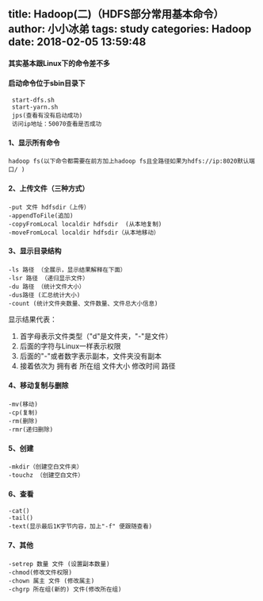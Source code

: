 title: Hadoop(二)（HDFS部分常用基本命令）
author: 小小冰弟
tags: study
categories: Hadoop
date: 2018-02-05 13:59:48
---
#### 其实基本跟Linux下的命令差不多

#### 启动命令位于sbin目录下
     start-dfs.sh
     start-yarn.sh
     jps(查看有没有启动成功)
     访问ip地址：50070查看是否成功

#### 1、显示所有命令
    hadoop fs(以下命令都需要在前方加上hadoop fs且全路径如果为hdfs://ip:8020默认端口/ )

#### 2、上传文件（三种方式）

    -put 文件 hdfsdir（上传）
    -appendToFile(追加)
    -copyFromLocal localdir hdfsdir  (从本地复制)
    -moveFromLocal localdir hdfsdir（从本地移动）


#### 3、显示目录结构
    -ls 路径 （全展示，显示结果解释在下面）
    -lsr 路径 （递归显示文件）
    -du 路径 （统计文件大小）
    -dus路径 (汇总统计大小)
    -count (统计文件夹数量、文件数量、文件总大小信息)
显示结果代表：
1. 首字母表示文件类型（"d"是文件夹，"-"是文件）
2. 后面的字符与Linux一样表示权限
3. 后面的"-"或者数字表示副本，文件夹没有副本
4. 接着依次为 拥有者 所在组 文件大小 修改时间 路径

#### 4、移动复制与删除
    -mv(移动)
    -cp(复制)
    -rm(删除)
    -rmr(递归删除)
    
    
#### 5、创建
    -mkdir（创建空白文件夹）
    -touchz （创建空白文件）
#### 6、查看
    -cat()
    -tail()
    -text(显示最后1K字节内容，加上"-f" 便跟随查看)
 
#### 7、其他
    -setrep 数量 文件 (设置副本数量)
    -chmod(修改文件权限)
    -chown 属主 文件 (修改属主)
    -chgrp 所在组(新的) 文件(修改所在组)